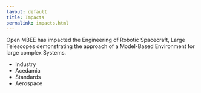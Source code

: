 ```yaml
---
layout: default
title: Impacts
permalink: impacts.html
---
```


Open MBEE has impacted the Engineering of Robotic Spacecraft, Large Telescopes demonstrating the approach of a Model-Based Environment for large complex Systems.

- Industry
- Acedamia
- Standards
- Aerospace
